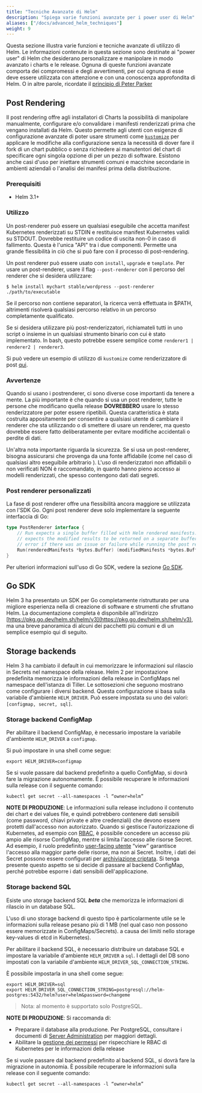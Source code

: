 ```yaml
---
title: "Tecniche Avanzate di Helm"
description: "Spiega varie funzioni avanzate per i power user di Helm"
aliases: ["/docs/advanced_helm_techniques"]
weight: 9
---
```


Questa sezione illustra varie funzioni e tecniche avanzate di utilizzo di Helm.
Le informazioni contenute in questa sezione sono destinate ai "power user" di Helm che desiderano
personalizzare e manipolare in modo avanzato i charts e le release. Ognuna di queste funzioni avanzate comporta dei compromessi e degli avvertimenti, per cui
ognuna di esse deve essere utilizzata con attenzione e con una conoscenza approfondita di Helm. O in altre parole,
ricordate il [principio di Peter Parker](https://en.wikipedia.org/wiki/With_great_power_comes_great_responsibility)

## Post Rendering
Il post rendering offre agli installatori di Charts la possibilità di manipolare manualmente,
configurare e/o convalidare i manifesti renderizzati prima che vengano installati da Helm.
Questo permette agli utenti con esigenze di configurazione avanzate di poter usare strumenti come [`kustomize`](https://kustomize.io) per applicare le modifiche alla configurazione senza la necessità di dover fare il fork di un chart pubblico o senza richiedere ai manutentori del chart di specificare ogni singola opzione di
per un pezzo di software. Esistono anche casi d'uso per iniettare strumenti comuni e macchine secondarie in ambienti aziendali o l'analisi dei manifesi prima della distribuzione.

### Prerequisiti
- Helm 3.1+

### Utilizzo
Un post-renderer può essere un qualsiasi eseguibile che accetta manifest Kubernetes renderizzati
su STDIN e restituisce manifest Kubernetes validi su STDOUT. Dovrebbe restituire
un codice di uscita non-0 in caso di fallimento. Questa è l'unica "API" tra i
due componenti. Permette una grande flessibilità in ciò che si può fare con il processo di
post-rendering.

Un post renderer può essere usato con `install`, `upgrade` e `template`. Per usare un
post-renderer, usare il flag `--post-renderer` con il percorso del renderer
che si desidera utilizzare:

```shell
$ helm install mychart stable/wordpress --post-renderer ./path/to/executable
```

Se il percorso non contiene separatori, la ricerca verrà effettuata in $PATH, altrimenti
risolverà qualsiasi percorso relativo in un percorso completamente qualificato.

Se si desidera utilizzare più post-renderizzatori, richiamateli tutti in uno script o
insieme in un qualsiasi strumento binario con cui è stato implementato. In bash, questo potrebbe essere
semplice come `renderer1 | renderer2 | renderer3`.

Si può vedere un esempio di utilizzo di `kustomize` come renderizzatore di post
[qui](https://github.com/thomastaylor312/advanced-helm-demos/tree/master/post-render).

### Avvertenze
Quando si usano i postrenderer, ci sono diverse cose importanti da tenere a mente.
La più importante è che quando si usa un post renderer, tutte le persone che modificano quella release **DOVREBBERO** usare lo stesso renderizzatore per poter essere
ripetibili. Questa caratteristica è stata costruita appositamente per consentire a qualsiasi utente di
cambiare il renderer che sta utilizzando o di smettere di usare un renderer, ma questo
dovrebbe essere fatto deliberatamente per evitare modifiche accidentali o perdite di dati.

Un'altra nota importante riguarda la sicurezza. Se si usa un post-renderer, bisogna assicurarsi che provenga da una fonte affidabile (come nel caso di qualsiasi altro eseguibile arbitrario
). L'uso di renderizzatori non affidabili o non verificati NON è raccomandato, in quanto hanno pieno accesso ai modelli renderizzati, che spesso contengono dati
dati segreti.

### Post renderer personalizzati
La fase di post renderer offre una flessibilità ancora maggiore se utilizzata con l'SDK Go. Ogni post renderer deve solo implementare la seguente interfaccia di Go:

```go
type PostRenderer interface {
    // Run expects a single buffer filled with Helm rendered manifests. It
    // expects the modified results to be returned on a separate buffer or an
    // error if there was an issue or failure while running the post render step
    Run(renderedManifests *bytes.Buffer) (modifiedManifests *bytes.Buffer, err error)
}
```

Per ulteriori informazioni sull'uso di Go SDK, vedere la sezione [Go SDK](#go-sdk).

## Go SDK
Helm 3 ha presentato un SDK per Go completamente ristrutturato per una migliore esperienza nella
di creazione di software e strumenti che sfruttano Helm. La documentazione completa è disponibile
all'indirizzo [https://pkg.go.dev/helm.sh/helm/v3](https://pkg.go.dev/helm.sh/helm/v3), ma
una breve panoramica di alcuni dei pacchetti più comuni e di un semplice esempio qui di seguito.

## Storage backends

Helm 3 ha cambiato il default in cui memorizzare le informazioni sul rilascio in Secrets nel namespace della release. Helm 2 per impostazione predefinita memorizza le informazioni della release in
ConfigMaps nel namespace dell'istanza di Tiller. Le sottosezioni che seguono
mostrano come configurare i diversi backend. Questa configurazione si basa sulla 
variabile d'ambiente `HELM_DRIVER`. Può essere impostata su uno dei valori:
`[configmap, secret, sql]`.

###  Storage backend ConfigMap

Per abilitare il backend ConfigMap, è necessario impostare la variabile d'ambiente
`HELM_DRIVER` a `configmap`.

Si può impostare in una shell come segue:

```shell
export HELM_DRIVER=configmap
```

Se si vuole passare dal backend predefinito a quello ConfigMap, si 
dovrà fare la migrazione autonomamente. È possibile recuperare le informazioni sulla release
con il seguente comando:

```shell
kubectl get secret --all-namespaces -l “owner=helm”
```

**NOTE DI PRODUZIONE**: Le informazioni sulla release includono il contenuto dei chart e dei values file, e quindi potrebbero contenere dati sensibili (come
password, chiavi private e altre credenziali) che devono essere protetti dall'accesso non autorizzato. Quando si gestisce l'autorizzazione di Kubernetes, ad esempio con
[RBAC](https://kubernetes.io/docs/reference/access-authn-authz/rbac/), è possibile
concedere un accesso più ampio alle risorse ConfigMap, mentre si limita l'accesso alle risorse Secret. 
Ad esempio, il ruolo predefinito [user-facing
utente](https://kubernetes.io/docs/reference/access-authn-authz/rbac/#user-facing-roles)
“view” garantisce l'accesso alla maggior parte delle risorse, ma non ai Secret. Inoltre, i dati dei Secret
possono essere configurati per [archiviazione criptata](https://kubernetes.io/docs/tasks/administer-cluster/encrypt-data/).
Si tenga presente questo aspetto se si decide di passare al backend ConfigMap, perché potrebbe esporre i dati sensibili dell'applicazione.

### Storage backend SQL

Esiste uno storage backend SQL ***beta*** che memorizza le informazioni di rilascio in un database SQL.

L'uso di uno storage backend di questo tipo è particolarmente utile se le informazioni sulla release
pesano più di 1 MB (nel qual caso non possono essere memorizzate in ConfigMaps/Secrets).
a causa dei limiti nello storage key-values di etcd in Kubernetes).

Per abilitare il backend SQL, è necessario distribuire un database SQL e impostare la variabile d'ambiente `HELM_DRIVER` a `sql`. I dettagli del DB sono impostati con la variabile d'ambiente `HELM_DRIVER_SQL_CONNECTION_STRING`.

È possibile impostarla in una shell come segue:

```shell
export HELM_DRIVER=sql
export HELM_DRIVER_SQL_CONNECTION_STRING=postgresql://helm-postgres:5432/helm?user=helm&password=changeme
```

> Nota: al momento è supportato solo PostgreSQL.

**NOTE DI PRODUZIONE**: Si raccomanda di:
- Preparare il database alla produzione. Per PostgreSQL, consultare i documenti di [Server Administration](https://www.postgresql.org/docs/12/admin.html) per maggiori dettagli.
- Abilitare la [gestione dei permessi](/topics/permissions_sql_storage_backend.md) per
rispecchiare le RBAC di Kubernetes per le informazioni della release

Se si vuole passare dal backend predefinito al backend SQL, si dovrà
fare la migrazione in autonomia. È possibile recuperare le informazioni sulla release
con il seguente comando:

```shell
kubectl get secret --all-namespaces -l “owner=helm”
```